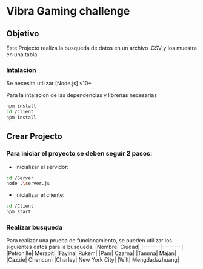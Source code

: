 # Vibra Gaming challenge
## Objetivo

Este Projecto realiza la busqueda de datos en un archivo .CSV y los muestra en una tabla 

### Intalacion
Se necesita utilizar [Node.js] v10+

Para la intalacion de las dependencias y librerias necesarias
```sh
npm install
cd /client
npm install
```

## Crear Projecto

### Para iniciar el proyecto se deben seguir 2 pasos:
- Inicializar el servidor:
```sh
cd /Server
node .\server.js
```
- Inicializar el cliente:
```sh
cd /Client
npm start
```

### Realizar busqueda
Para realizar una prueba de funcionamiento, se pueden utilizar los siguientes datos para la busqueda.
|Nombre| Ciudad|
|-------|--------|
|Petronille| Merapit|
|Fayina| Rukem|
|Pam| Czarna|
|Tamma| Majan|
|Cazzie| Chencun|
|Charley| New York City|
|Wilt| Mengdadazhuang|